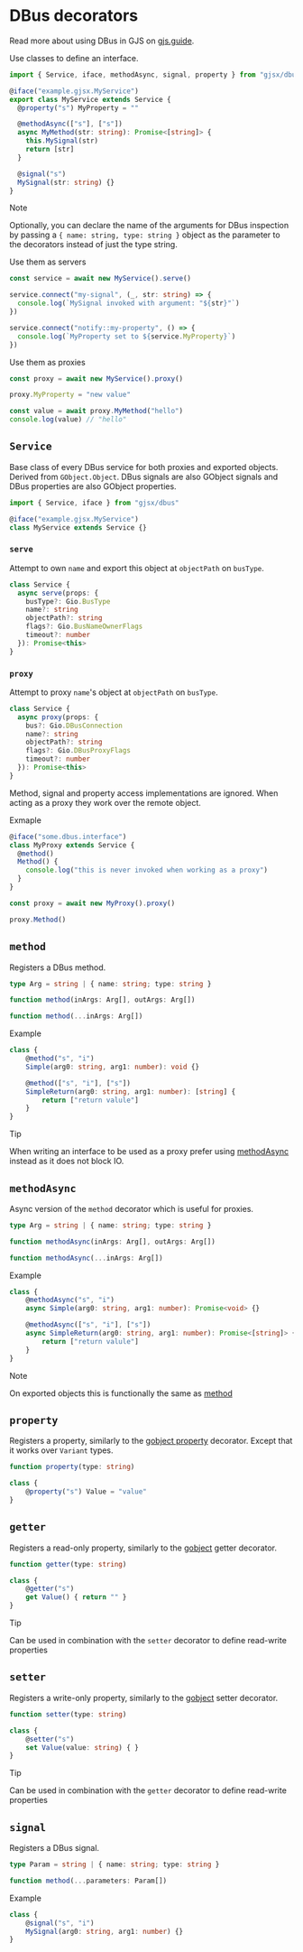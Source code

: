 # DBus decorators

Read more about using DBus in GJS on
[gjs.guide](https://gjs.guide/guides/gio/dbus.html).

Use classes to define an interface.

```ts
import { Service, iface, methodAsync, signal, property } from "gjsx/dbus"

@iface("example.gjsx.MyService")
export class MyService extends Service {
  @property("s") MyProperty = ""

  @methodAsync(["s"], ["s"])
  async MyMethod(str: string): Promise<[string]> {
    this.MySignal(str)
    return [str]
  }

  @signal("s")
  MySignal(str: string) {}
}
```

> [!NOTE]
>
> Optionally, you can declare the name of the arguments for DBus inspection by
> passing a `{ name: string, type: string }` object as the parameter to the
> decorators instead of just the type string.

Use them as servers

```ts
const service = await new MyService().serve()

service.connect("my-signal", (_, str: string) => {
  console.log(`MySignal invoked with argument: "${str}"`)
})

service.connect("notify::my-property", () => {
  console.log(`MyProperty set to ${service.MyProperty}`)
})
```

Use them as proxies

```ts
const proxy = await new MyService().proxy()

proxy.MyProperty = "new value"

const value = await proxy.MyMethod("hello")
console.log(value) // "hello"
```

## `Service`

Base class of every DBus service for both proxies and exported objects. Derived
from `GObject.Object`. DBus signals are also GObject signals and DBus properties
are also GObject properties.

```ts
import { Service, iface } from "gjsx/dbus"

@iface("example.gjsx.MyService")
class MyService extends Service {}
```

### `serve`

Attempt to own `name` and export this object at `objectPath` on `busType`.

```ts
class Service {
  async serve(props: {
    busType?: Gio.BusType
    name?: string
    objectPath?: string
    flags?: Gio.BusNameOwnerFlags
    timeout?: number
  }): Promise<this>
}
```

### `proxy`

Attempt to proxy `name`'s object at `objectPath` on `busType`.

```ts
class Service {
  async proxy(props: {
    bus?: Gio.DBusConnection
    name?: string
    objectPath?: string
    flags?: Gio.DBusProxyFlags
    timeout?: number
  }): Promise<this>
}
```

Method, signal and property access implementations are ignored. When acting as a
proxy they work over the remote object.

Exmaple

```ts
@iface("some.dbus.interface")
class MyProxy extends Service {
  @method()
  Method() {
    console.log("this is never invoked when working as a proxy")
  }
}

const proxy = await new MyProxy().proxy()

proxy.Method()
```

## `method`

Registers a DBus method.

```ts
type Arg = string | { name: string; type: string }

function method(inArgs: Arg[], outArgs: Arg[])

function method(...inArgs: Arg[])
```

Example

```ts
class {
    @method("s", "i")
    Simple(arg0: string, arg1: number): void {}

    @method(["s", "i"], ["s"])
    SimpleReturn(arg0: string, arg1: number): [string] {
        return ["return valule"]
    }
}
```

> [!TIP]
>
> When writing an interface to be used as a proxy prefer using
> [methodAsync](./dbus#methodAsync) instead as it does not block IO.

## `methodAsync`

Async version of the `method` decorator which is useful for proxies.

```ts
type Arg = string | { name: string; type: string }

function methodAsync(inArgs: Arg[], outArgs: Arg[])

function methodAsync(...inArgs: Arg[])
```

Example

```ts
class {
    @methodAsync("s", "i")
    async Simple(arg0: string, arg1: number): Promise<void> {}

    @methodAsync(["s", "i"], ["s"])
    async SimpleReturn(arg0: string, arg1: number): Promise<[string]> {
        return ["return valule"]
    }
}
```

> [!NOTE]
>
> On exported objects this is functionally the same as [method](./dbus#method)

## `property`

Registers a property, similarly to the
[gobject property](./gobject#property-decorator) decorator. Except that it works
over `Variant` types.

```ts
function property(type: string)
```

```ts
class {
    @property("s") Value = "value"
}
```

## `getter`

Registers a read-only property, similarly to the
[gobject](./gobject#property-decorator) getter decorator.

```ts
function getter(type: string)
```

```ts
class {
    @getter("s")
    get Value() { return "" }
}
```

> [!TIP]
>
> Can be used in combination with the `setter` decorator to define read-write
> properties

## `setter`

Registers a write-only property, similarly to the
[gobject](./gobject#property-decorator) setter decorator.

```ts
function setter(type: string)
```

```ts
class {
    @setter("s")
    set Value(value: string) { }
}
```

> [!TIP]
>
> Can be used in combination with the `getter` decorator to define read-write
> properties

## `signal`

Registers a DBus signal.

```ts
type Param = string | { name: string; type: string }

function method(...parameters: Param[])
```

Example

```ts
class {
    @signal("s", "i")
    MySignal(arg0: string, arg1: number) {}
}
```
